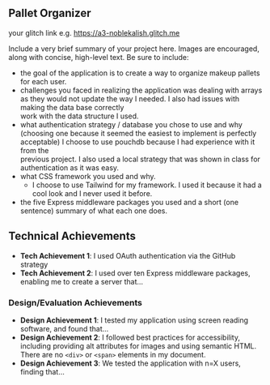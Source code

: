 ## Pallet Organizer

your glitch link e.g. https://a3-noblekalish.glitch.me

Include a very brief summary of your project here. Images are encouraged, along with concise, high-level text. Be sure to include:

- the goal of the application is to create a way to organize makeup pallets for each user.
- challenges you faced in realizing the application was dealing with arrays as they would not update the way I needed. I also had issues with making the data base correctly \
work with the data structure I used.
- what authentication strategy / database you chose to use and why (choosing one because it seemed the easiest to implement is perfectly acceptable) I choose to use pouchdb because I had experience with it from the \
previous project. I also used a local strategy that was shown in class for authentication as it was easy.
- what CSS framework you used and why.
  - I choose to use Tailwind for my framework. I used it because it had a cool look and I never used it before.
- the five Express middleware packages you used and a short (one sentence) summary of what each one does.

## Technical Achievements
- **Tech Achievement 1**: I used OAuth authentication via the GitHub strategy
- **Tech Achievement 2**: I used over ten Express middleware packages, enabling me to create a server that...

### Design/Evaluation Achievements
- **Design Achievement 1**: I tested my application using screen reading software, and found that...
- **Design Achievement 2**: I followed best practices for accessibility, including providing alt attributes for images and using semantic HTML. There are no `<div>` or `<span>` elements in my document.
- **Design Achievement 3**: We tested the application with n=X users, finding that...
